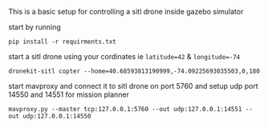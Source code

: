 This is a basic setup for controlling a sitl drone inside gazebo simulator

start by running
 
`pip install -r requirments.txt`

start a sitl drone using your cordinates ie `latitude=42` & `longitude=-74`

`dronekit-sitl copter --home=40.68593813190999,-74.09225693035503,0,180`

start mavproxy and connect it to sitl drone on port 5760 and setup udp port 14550 and 14551 for mission planner

`mavproxy.py --master tcp:127.0.0.1:5760 --out udp:127.0.0.1:14551 --out udp:127.0.0.1:14550`

